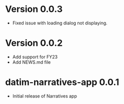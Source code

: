 # Version 0.0.3
* Fixed issue with loading dialog not displaying.

# Version 0.0.2

* Add support for FY23
* Add NEWS.md file

# datim-narratives-app 0.0.1

* Initial release of Narratives app

